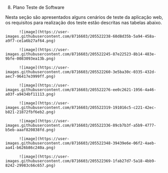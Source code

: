 8. Plano Teste de Software

Nesta seção são apresentados alguns cenários de teste da aplicação web, os requisitos para realização dos teste estão descritas nas tabelas abaixo.

          ![image](https://user-images.githubusercontent.com/8716603/205522238-60d8d35b-5a94-458a-a9f7-ce1a6b27af64.png)

          ![image](https://user-images.githubusercontent.com/8716603/205522245-87e22523-8b14-483e-9bfe-0083093ea13b.png)

          ![image](https://user-images.githubusercontent.com/8716603/205522260-3e5ba30c-0335-432d-aec7-96417e3999ff.png)

          ![image](https://user-images.githubusercontent.com/8716603/205522276-ee0c2621-1956-4a46-a03f-a9434bf11113.png)

          ![image](https://user-images.githubusercontent.com/8716603/205522319-191016c5-c221-42ec-b821-21872fbf6eb2.png)

          ![image](https://user-images.githubusercontent.com/8716603/205522336-89cb7b3f-a5b9-4777-b5eb-aaaf820838fd.png)

          ![image](https://user-images.githubusercontent.com/8716603/205522348-39439e6e-06f2-4aeb-aa41-b626b86c240a.png)

          ![image](https://user-images.githubusercontent.com/8716603/205522369-1fab27d7-5a18-4bb9-8242-29983c66c657.png)
